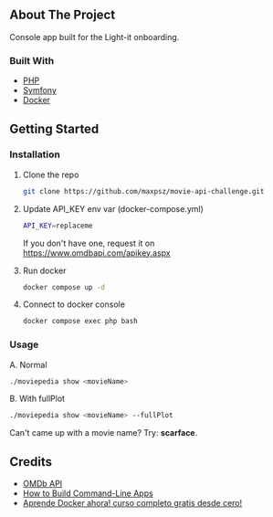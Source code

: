 <!-- ABOUT THE PROJECT -->
## About The Project

Console app built for the Light-it onboarding.

### Built With

* [PHP](https://www.php.net/docs.php)
* [Symfony](https://symfony.com/doc/current/index.html)
* [Docker](https://docs.docker.com/compose/)

<!-- GETTING STARTED -->
## Getting Started

### Installation
1. Clone the repo
   ```sh
   git clone https://github.com/maxpsz/movie-api-challenge.git
   ```
2. Update API_KEY env var (docker-compose.yml)
   ```sh
   API_KEY=replaceme 
   ```
   If you don't have one, request it on https://www.omdbapi.com/apikey.aspx

3. Run docker
   ```sh
   docker compose up -d
   ```
3. Connect to docker console
   ```sh
   docker compose exec php bash
   ```

### Usage
A. Normal
   ```sh
   ./moviepedia show <movieName>
   ```
B. With fullPlot
   ```sh
   ./moviepedia show <movieName> --fullPlot
   ```

   Can't came up with a movie name? Try: **scarface**.

## Credits

* [OMDb API](https://www.omdbapi.com/)
* [How to Build Command-Line Apps](https://laracasts.com/series/how-to-build-command-line-apps-in-php)
* [Aprende Docker ahora! curso completo gratis desde cero!](https://www.youtube.com/watch?v=4Dko5W96WHg)
